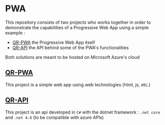 # PWA

This repository consists of two projects who works together in order to demonstrate the capabilities of a Progressive Web App using a simple example :
- [QR-PWA][1] the Progressive Web App itself
- [QR-API][2] the API behind some of the PWA's functionalities

Both solutions are meant to be hosted on Microsoft Azure's cloud

## [QR-PWA][1]

This project is a simple web app using web technologies (html, js, etc.)

## [QR-API][2]

This project is an api developed in ```C#``` with the dotnet framework : ```.net core``` and ```.net 4.6``` (to be compatible with azure APIs)

[1]: https://www.github.com/expertime/pwa/qr-pwa/
[2]: https://www.github.com/expertime/pwa/qr-api/ 